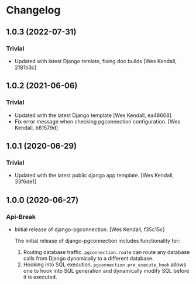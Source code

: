 # Changelog
## 1.0.3 (2022-07-31)
### Trivial
  - Updated with latest Django temlate, fixing doc builds [Wes Kendall, 2181b3c]

## 1.0.2 (2021-06-06)
### Trivial
  - Updated with the latest Django template [Wes Kendall, ea48608]
  - Fix error message when checking pgconnection configuration. [Wes Kendall, b81579d]

## 1.0.1 (2020-06-29)
### Trivial
  - Updated with the latest public django app template. [Wes Kendall, 33f6de1]

## 1.0.0 (2020-06-27)
### Api-Break
  - Initial release of django-pgconnection. [Wes Kendall, f35c15c]

    The initial release of django-pgconnection includes functionality for:
    1. Routing database traffic. ``pgconnection.route`` can route any database
       calls from Django dynamically to a different database.
    2. Hooking into SQL execution. ``pgconnection.pre_execute_hook`` allows one
       to hook into SQL generation and dynamically modify SQL before it is
       executed.

